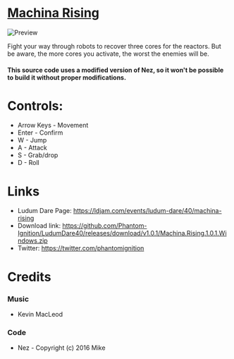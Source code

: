 # [Machina Rising](https://ldjam.com/events/ludum-dare/40/machina-rising/)

![Preview](https://static.jam.vg/raw/8ba/3/z/d100.png)

Fight your way through robots to recover three cores for the reactors. But be aware, the more cores you activate, the worst the enemies will be.

#### This source code uses a modified version of Nez, so it won't be possible to build it without proper modifications.

# Controls:
* Arrow Keys - Movement
* Enter - Confirm
* W - Jump
* A - Attack
* S - Grab/drop
* D - Roll

# Links
* Ludum Dare Page: https://ldjam.com/events/ludum-dare/40/machina-rising
* Download link: https://github.com/Phantom-Ignition/LudumDare40/releases/download/v1.0.1/Machina.Rising.1.0.1.Windows.zip
* Twitter: https://twitter.com/phantomignition

# Credits

### Music
* Kevin MacLeod

### Code
* Nez - Copyright (c) 2016 Mike
